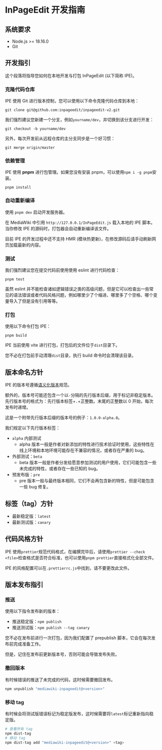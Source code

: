 # InPageEdit 开发指南

## 系统要求

- Node.js >= 18.16.0
- Git

## 开发指引

这个段落将指导您如何在本地开发与打包 InPageEdit (以下简称 IPE)。

### 克隆代码仓库

IPE 使用 Git 进行版本控制，您可以使用以下命令克隆代码仓库到本地：

`git clone git@github.com:inpageedit/inpageedit-v2.git`

我们强烈建议您新建一个分支，例如`yourname/dev`，并切换到该分支进行开发：

`git checkout -b yourname/dev`

另外，每次开发前从远程仓库的主分支同步是一个好习惯：

`git merge origin/master`

### 依赖管理

IPE 使用 **pnpm** 进行包管理。如果您没有安装 pnpm，可以使用`npm i -g pnpm`安装。

`pnpm install`

### 自动重新编译

使用 `pnpm dev` 启动开发服务器。

在 MediaWiki 中引用 `http://127.0.0.1/InPageEdit.js` 载入本地的 IPE 脚本。当你修改 IPE 的源码时，打包器会自动重新编译该文件。

目前 IPE 的开发过程中还不支持 HMR (模块热更新)，在修改源码后请手动刷新网页加载最新的内容。

### 测试

我们强烈建议您在提交代码前使用使用 eslint 进行代码检查：

`pnpm test`

虽然 eslint 并不能检查诸如逻辑错误之类的高级问题，但是它可以检查出一些常见的语法错误或者代码风格问题，例如哪里少了个缩进、哪里多了个空格、哪个变量导入了但是没有引用等等。

### 打包

使用以下命令打包 IPE：

`pnpm build`

IPE 当前使用 vite 进行打包，打包后的文件位于`dist`目录下。

您不必在打包前手动清理`dist`目录，执行 build 命令时会清理该目录。

## 版本命名方针

IPE 的版本号遵循[语义化版本](https://semver.org/lang/zh-CN/)规范。

额外的，版本号可能还包含一个以`-`分隔的先行版本后缀，用于标记非稳定版本。先行版本号的格式为：先行版本标签+`.`+正整数。末尾的正整数以 0 开始，每次发布时递增。

这是一个附带先行版本后缀的版本号的例子：`1.0.0-alpha.0`。

我们规定以下先行版本标签：

- `alpha` 内部测试
  - alpha 版本一般是作者对新添加的特性进行技术验证时使用，这些特性在线上环境和本地环境可能存在不兼容的情况，或者存在严重的 bug。
- 外部测试：`beta`
  - beta 版本一般是作者分发给愿意参加测试的用户使用，它们可能包含一些未完成的特性，或者存在一些已知的 bug。
- 预发布版：`pre`
  - pre 版本一般与最终版本相同，它们不会再包含新的特性，但是可能包含一些 bug 修复。

## 标签（tag）方针

- 最新稳定版：`latest`
- 最新测试版：`canary`

## 代码风格方针

IPE 使用`prettier`规范代码格式，在编撰完毕后，请使用`prettier --check <file>`检查格式是否符合标准，也可以使用`pnpm prettier`直接格式化全部文件。

IPE 的风格配置可以在`.prettierrc.js`中找到，请不要更改此文件。

## 版本发布指引

### 推送

使用以下指令发布新的版本：

- 推送稳定版：`npm publish`
- 推送测试版：`npm publish --tag canary`

您不必在发布前进行一次打包，因为我们配置了 prepublish 脚本，它会在每次发布前完成准备工作。

但是，记住在发布前更新版本号，否则可能会导致发布失败。

### 撤回版本

有时候错误的推送了未完成的代码，这时候需要撤回发布。

```bash
npm unpublish "mediawiki-inpageedit@<version>"
```

### 移动 tag

有时候会将测试版错误标记为稳定版发布，这时候需要将`latest`标记重新指向稳定版。

```bash
# 查看所有 tag
npm dist-tag
# 移动 tag
npm dist-tag add "mediawiki-inpageedit@<version>" <tag>
```

